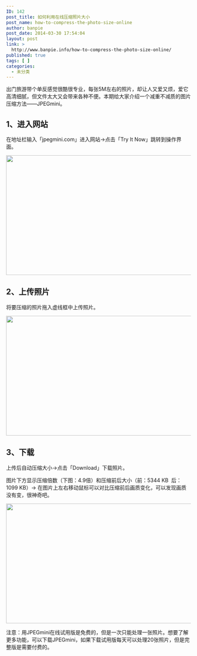 ```yaml
---
ID: 142
post_title: 如何利用在线压缩照片大小
post_name: how-to-compress-the-photo-size-online
author: banpie
post_date: 2014-03-30 17:54:04
layout: post
link: >
  http://www.banpie.info/how-to-compress-the-photo-size-online/
published: true
tags: [ ]
categories:
  - 未分类
---
```

出门旅游带个单反感觉很酷很专业，每张5M左右的照片，却让人又爱又烦，爱它高清细腻，但文件太大又会带来各种不便。本期给大家介绍一个减重不减质的图片压缩方法——JPEGmini。

## 1、进入网站

在地址栏输入「jpegmini.com」进入网站->点击「Try It Now」跳转到操作界面。

<img class="alignnone size-full wp-image-748" src="http://www.banpie.info/wp-content/uploads/2018/11/0-49.jpg" width="620" height="326" alt="" />

## 2、上传照片

将要压缩的照片拖入虚线框中上传照片。

<img class="alignnone size-full wp-image-749" src="http://www.banpie.info/wp-content/uploads/2018/11/0-50.jpg" width="620" height="326" alt="" />

## 3、下载

上传后自动压缩大小->点击「Download」下载照片。

图片下方显示压缩倍数（下图：4.9倍）和压缩前后大小（前：5344 KB  后：1099 KB）-> 在图片上左右移动鼠标可以对比压缩前后画质变化，可以发现画质没有变，很神奇吧。

<img class="alignnone size-full wp-image-750" src="http://www.banpie.info/wp-content/uploads/2018/11/0-51.jpg" width="620" height="326" alt="" />

注意：用JPEGmini在线试用版是免费的，但是一次只能处理一张照片。想要了解更多功能，可以下载JPEGmini，如果下载试用版每天可以处理20张照片，但是完整版是需要付费的。